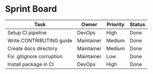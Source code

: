 # Sprint Board

| Task | Owner | Priority | Status |
| --- | --- | --- | --- |
| Setup CI pipeline | DevOps | High | Done |
| Write CONTRIBUTING guide | Maintainer | Medium | Done |
| Create docs directory | Maintainer | Medium | Done |
| Fix .gitignore corruption | Maintainer | Low | Done |
| Install package in CI | DevOps | High | Done |
